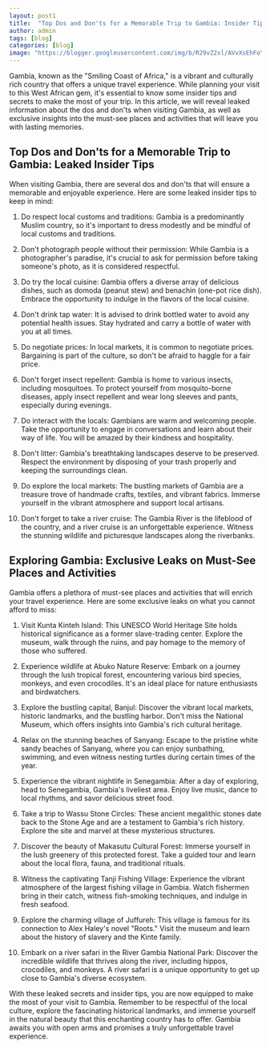 ```yaml
---
layout: post1
title:  "Top Dos and Don'ts for a Memorable Trip to Gambia: Insider Tips & Must-See Places"
author: admin
tags: [blog]
categories: [blog]
image: "https://blogger.googleusercontent.com/img/b/R29vZ2xl/AVvXsEhFoY8xrRbumceGJ6Q-pvUGnmEpf0F6h6P1ef0Xr3S6d-9Jq65n1V5IstFWveKLMvjMithPH4FHemh6OlXN7P6qwnYHJbIDSC_WVsG8f9L0wMC8YwwPe07gFPe25WfbnTe9DOMqGL4cmesWjBB5y5z_0PP0uIRZQg-CkWEBpbSWhsEi4aKdCXurZiehgysa/s1600/20240407_150957.jpg"
---
```



<p>Gambia, known as the &quot;Smiling Coast of Africa,&quot; is a vibrant and culturally rich country that offers a unique travel experience. While planning your visit to this West African gem, it's essential to know some insider tips and secrets to make the most of your trip. In this article, we will reveal leaked information about the dos and don'ts when visiting Gambia, as well as exclusive insights into the must-see places and activities that will leave you with lasting memories.</p>
<h2>Top Dos and Don'ts for a Memorable Trip to Gambia: Leaked Insider Tips</h2>
<p>When visiting Gambia, there are several dos and don'ts that will ensure a memorable and enjoyable experience. Here are some leaked insider tips to keep in mind:</p>
<ol>
<li>
<p>Do respect local customs and traditions: Gambia is a predominantly Muslim country, so it's important to dress modestly and be mindful of local customs and traditions.</p>
</li>
<li>
<p>Don't photograph people without their permission: While Gambia is a photographer's paradise, it's crucial to ask for permission before taking someone's photo, as it is considered respectful.</p>
</li>
<li>
<p>Do try the local cuisine: Gambia offers a diverse array of delicious dishes, such as domoda (peanut stew) and benachin (one-pot rice dish). Embrace the opportunity to indulge in the flavors of the local cuisine.</p>
</li>
<li>
<p>Don't drink tap water: It is advised to drink bottled water to avoid any potential health issues. Stay hydrated and carry a bottle of water with you at all times.</p>
</li>
<li>
<p>Do negotiate prices: In local markets, it is common to negotiate prices. Bargaining is part of the culture, so don't be afraid to haggle for a fair price.</p>
</li>
<li>
<p>Don't forget insect repellent: Gambia is home to various insects, including mosquitoes. To protect yourself from mosquito-borne diseases, apply insect repellent and wear long sleeves and pants, especially during evenings.</p>
</li>
<li>
<p>Do interact with the locals: Gambians are warm and welcoming people. Take the opportunity to engage in conversations and learn about their way of life. You will be amazed by their kindness and hospitality.</p>
</li>
<li>
<p>Don't litter: Gambia's breathtaking landscapes deserve to be preserved. Respect the environment by disposing of your trash properly and keeping the surroundings clean.</p>
</li>
<li>
<p>Do explore the local markets: The bustling markets of Gambia are a treasure trove of handmade crafts, textiles, and vibrant fabrics. Immerse yourself in the vibrant atmosphere and support local artisans.</p>
</li>
<li>
<p>Don't forget to take a river cruise: The Gambia River is the lifeblood of the country, and a river cruise is an unforgettable experience. Witness the stunning wildlife and picturesque landscapes along the riverbanks.</p>
</li>
</ol>
<h2>Exploring Gambia: Exclusive Leaks on Must-See Places and Activities</h2>
<p>Gambia offers a plethora of must-see places and activities that will enrich your travel experience. Here are some exclusive leaks on what you cannot afford to miss:</p>
<ol>
<li>
<p>Visit Kunta Kinteh Island: This UNESCO World Heritage Site holds historical significance as a former slave-trading center. Explore the museum, walk through the ruins, and pay homage to the memory of those who suffered.</p>
</li>
<li>
<p>Experience wildlife at Abuko Nature Reserve: Embark on a journey through the lush tropical forest, encountering various bird species, monkeys, and even crocodiles. It's an ideal place for nature enthusiasts and birdwatchers.</p>
</li>
<li>
<p>Explore the bustling capital, Banjul: Discover the vibrant local markets, historic landmarks, and the bustling harbor. Don't miss the National Museum, which offers insights into Gambia's rich cultural heritage.</p>
</li>
<li>
<p>Relax on the stunning beaches of Sanyang: Escape to the pristine white sandy beaches of Sanyang, where you can enjoy sunbathing, swimming, and even witness nesting turtles during certain times of the year.</p>
</li>
<li>
<p>Experience the vibrant nightlife in Senegambia: After a day of exploring, head to Senegambia, Gambia's liveliest area. Enjoy live music, dance to local rhythms, and savor delicious street food.</p>
</li>
<li>
<p>Take a trip to Wassu Stone Circles: These ancient megalithic stones date back to the Stone Age and are a testament to Gambia's rich history. Explore the site and marvel at these mysterious structures.</p>
</li>
<li>
<p>Discover the beauty of Makasutu Cultural Forest: Immerse yourself in the lush greenery of this protected forest. Take a guided tour and learn about the local flora, fauna, and traditional rituals.</p>
</li>
<li>
<p>Witness the captivating Tanji Fishing Village: Experience the vibrant atmosphere of the largest fishing village in Gambia. Watch fishermen bring in their catch, witness fish-smoking techniques, and indulge in fresh seafood.</p>
</li>
<li>
<p>Explore the charming village of Juffureh: This village is famous for its connection to Alex Haley's novel &quot;Roots.&quot; Visit the museum and learn about the history of slavery and the Kinte family.</p>
</li>
<li>
<p>Embark on a river safari in the River Gambia National Park: Discover the incredible wildlife that thrives along the river, including hippos, crocodiles, and monkeys. A river safari is a unique opportunity to get up close to Gambia's diverse ecosystem.</p>
</li>
</ol>
<p>With these leaked secrets and insider tips, you are now equipped to make the most of your visit to Gambia. Remember to be respectful of the local culture, explore the fascinating historical landmarks, and immerse yourself in the natural beauty that this enchanting country has to offer. Gambia awaits you with open arms and promises a truly unforgettable travel experience.</p>

